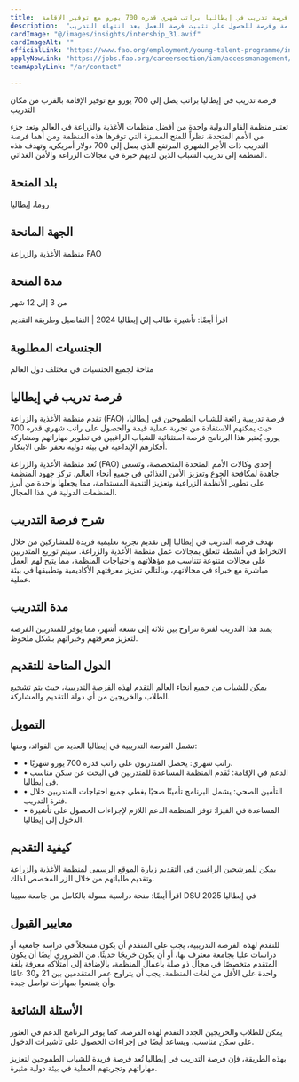 ```yaml
---
title:  فرصة تدريب في إيطاليا براتب شهري قدره 700 يورو مع توفير الإقامة 
description:  "فرصة ذهبية براتب شهري 700 يورو وتوفير الإقامة وفرصة للحصول علي تثبيت فرصة العمل بعد انتهاء التدريب" 
cardImage: "@/images/insights/intership_31.avif" 
cardImageAlt: "" 
officialLink: "https://www.fao.org/employment/young-talent-programme/internship-programme/en" 
applyNowLink: "https://jobs.fao.org/careersection/iam/accessmanagement/login.jsf%3Flang=en%26#038;redirectionURI=https%3A%2F%2Fjobs.fao.org%2Fcareersection%2Ffao_external%2Fprofile.ftl%3Flang%3Den%26#038;TARGET=https%3A%2F%2Fjobs.fao.org%2Fcareersection%2Ffao_external%2Fprofile.ftl%3Flang%3Den" 
teamApplyLink: "/ar/contact"

---
```


فرصة تدريب في إيطاليا براتب يصل إلي 700 يورو مع توفير الإقامة بالقرب من مكان التدريب

تعتبر منظمة الفاو الدولية واحدة من أفضل منظمات الأغذية والزراعة في العالم وتعد جزء من الأمم المتحدة، نظراً للمنح المميزة التي توفرها هذه المنظمة ومن أهما فرصة التدريب ذات الأجر الشهري المرتفع الذي يصل إلى 700 دولار أمريكي، وتهدف هذه المنظمة إلى تدريب الشباب الذين لديهم خبرة في مجالات الزراعة والأمن الغذائي.

## بلد المنحة

روما، إيطاليا

## الجهة المانحة

منظمة الأغذية والزراعة FAO

## مدة المنحة

من 3 إلي 12 شهر

اقرأ أيضًا: تأشيرة طالب إلي إيطاليا 2024 | التفاصيل وطريقة التقديم

## الجنسيات المطلوبة

متاحة لجميع الجنسيات في مختلف دول العالم

## فرصة تدريب في إيطاليا

تقدم منظمة الأغذية والزراعة (FAO) فرصة تدريبية رائعة للشباب الطموحين في إيطاليا، حيث يمكنهم الاستفادة من تجربة عملية قيمة والحصول على راتب شهري قدره 700 يورو. يُعتبر هذا البرنامج فرصة استثنائية للشباب الراغبين في تطوير مهاراتهم ومشاركة أفكارهم الإبداعية في بيئة دولية تحفز على الابتكار.

تُعد منظمة الأغذية والزراعة (FAO) إحدى وكالات الأمم المتحدة المتخصصة، وتسعى جاهدة لمكافحة الجوع وتعزيز الأمن الغذائي في جميع أنحاء العالم. تركز جهود المنظمة على تطوير الأنظمة الزراعية وتعزيز التنمية المستدامة، مما يجعلها واحدة من أبرز المنظمات الدولية في هذا المجال.

## شرح فرصة التدريب

تهدف فرصة التدريب في إيطاليا إلى تقديم تجربة تعليمية فريدة للمشاركين من خلال الانخراط في أنشطة تتعلق بمجالات عمل منظمة الأغذية والزراعة. سيتم توزيع المتدربين على مجالات متنوعة تتناسب مع مؤهلاتهم واحتياجات المنظمة، مما يتيح لهم العمل مباشرة مع خبراء في مجالاتهم، وبالتالي تعزيز معرفتهم الأكاديمية وتطبيقها في بيئة عملية.

## مدة التدريب

يمتد هذا التدريب لفترة تتراوح بين ثلاثة إلى تسعة أشهر، مما يوفر للمتدربين الفرصة لتعزيز معرفتهم وخبراتهم بشكل ملحوظ.

## الدول المتاحة للتقديم

يمكن للشباب من جميع أنحاء العالم التقدم لهذه الفرصة التدريبية، حيث يتم تشجيع الطلاب والخريجين من أي دولة للتقديم والمشاركة.

## التمويل

تشمل الفرصة التدريبية في إيطاليا العديد من الفوائد، ومنها:

- • راتب شهري: يحصل المتدربون على راتب قدره 700 يورو شهريًا.
- • الدعم في الإقامة: تُقدم المنظمة المساعدة للمتدربين في البحث عن سكن مناسب في إيطاليا.
- • التأمين الصحي: يشمل البرنامج تأمينًا صحيًا يغطي جميع احتياجات المتدربين خلال فترة التدريب.
- • المساعدة في الفيزا: توفر المنظمة الدعم اللازم لإجراءات الحصول على تأشيرة الدخول إلى إيطاليا.

## كيفية التقديم

يمكن للمرشحين الراغبين في التقديم زيارة الموقع الرسمي لمنظمة الأغذية والزراعة وتقديم طلباتهم من خلال الزر المخصص لذلك.

اقرأ أيضًا: منحة دراسية ممولة بالكامل من جامعة سيينا DSU 2025 في إيطاليا

## معايير القبول

للتقدم لهذه الفرصة التدريبية، يجب على المتقدم أن يكون مسجلاً في دراسة جامعية أو دراسات عليا بجامعة معترف بها، أو أن يكون خريجًا حديثًا. من الضروري أيضًا أن يكون المتقدم متخصصًا في مجال ذو صلة بأعمال المنظمة، بالإضافة إلى امتلاكه معرفة بلغة واحدة على الأقل من لغات المنظمة. يجب أن يتراوح عمر المتقدمين بين 21 و30 عامًا وأن يتمتعوا بمهارات تواصل جيدة.

## الأسئلة الشائعة

يمكن للطلاب والخريجين الجدد التقدم لهذه الفرصة. كما يوفر البرنامج الدعم في العثور على سكن مناسب، ويساعد أيضًا في إجراءات الحصول على تأشيرات الدخول.

بهذه الطريقة، فإن فرصة التدريب في إيطاليا تُعد فرصة فريدة للشباب الطموحين لتعزيز مهاراتهم وتجربتهم العملية في بيئة دولية مثيرة.

